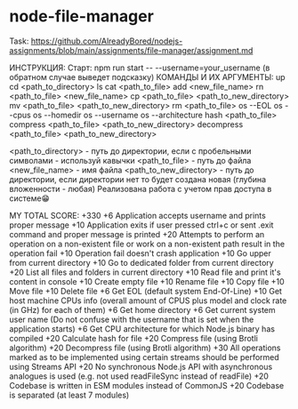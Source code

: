 # node-file-manager
Task: https://github.com/AlreadyBored/nodejs-assignments/blob/main/assignments/file-manager/assignment.md

ИНСТРУКЦИЯ:
Старт: npm run start -- --username=your_username (в обратном случае выведет подсказку)
КОМАНДЫ И ИХ АРГУМЕНТЫ:
    up
    cd <path_to_directory>
    ls
    cat <path_to_file>
    add <new_file_name>
    rn <path_to_file> <new_file_name>
    cp <path_to_file> <path_to_new_directory>
    mv <path_to_file> <path_to_new_directory>
    rm <path_to_file>
    os --EOL
    os --cpus
    os --homedir
    os --username
    os --architecture
    hash <path_to_file>
    compress <path_to_file> <path_to_new_directory>
    decompress <path_to_file> <path_to_new_directory>

<path_to_directory> - путь до директории, если с пробельными символами - используй кавычки
<path_to_file> - путь до файла
<new_file_name> - имя файла
<path_to_new_directory> - путь до директории, если директории нет то будет создана новая (глубина вложенности - любая)
Реализована работа с учетом прав доступа в системе😁

MY TOTAL SCORE: +330
    +6 Application accepts username and prints proper message
    +10 Application exits if user pressed ctrl+c or sent .exit command and proper message is printed
    +20 Attempts to perform an operation on a non-existent file or work on a non-existent path result in the operation fail
    +10 Operation fail doesn't crash application
    +10 Go upper from current directory
    +10 Go to dedicated folder from current directory
    +20 List all files and folders in current directory
    +10 Read file and print it's content in console
    +10 Create empty file
    +10 Rename file
    +10 Copy file
    +10 Move file
    +10 Delete file
    +6 Get EOL (default system End-Of-Line)
    +10 Get host machine CPUs info (overall amount of CPUS plus model and clock rate (in GHz) for each of them)
    +6 Get home directory
    +6 Get current system user name (Do not confuse with the username that is set when the application starts)
    +6 Get CPU architecture for which Node.js binary has compiled
    +20 Calculate hash for file
    +20 Compress file (using Brotli algorithm)
    +20 Decompress file (using Brotli algorithm)
    +30 All operations marked as to be implemented using certain streams should be performed using Streams API
    +20 No synchronous Node.js API with asynchronous analogues is used (e.g. not used readFileSync instead of readFile)
    +20 Codebase is written in ESM modules instead of CommonJS
    +20 Codebase is separated (at least 7 modules)